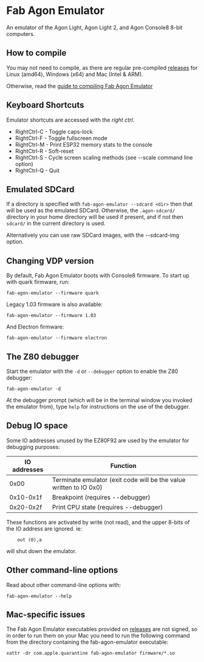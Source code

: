 # Fab Agon Emulator

An emulator of the Agon Light, Agon Light 2, and Agon Console8 8-bit computers.

## How to compile

You may not need to compile, as there are regular pre-compiled
[releases](https://github.com/tomm/fab-agon-emulator/releases)
for Linux (amd64), Windows (x64) and Mac (Intel & ARM).

Otherwise, read the [guide to compiling Fab Agon Emulator](./docs/compiling.md)

## Keyboard Shortcuts

Emulator shortcuts are accessed with the *right ctrl*.

 * RightCtrl-C - Toggle caps-lock
 * RightCtrl-F - Toggle fullscreen mode
 * RightCtrl-M - Print ESP32 memory stats to the console
 * RightCtrl-R - Soft-reset
 * RightCtrl-S - Cycle screen scaling methods (see --scale command line option)
 * RightCtrl-Q - Quit

## Emulated SDCard

If a directory is specified with `fab-agon-emulator --sdcard <dir>` then that will
be used as the emulated SDCard. Otherwise, the `.agon-sdcard/` directory in your
home directory will be used if present, and if not then `sdcard/` in the current
directory is used.

Alternatively you can use raw SDCard images, with the --sdcard-img option.

## Changing VDP version

By default, Fab Agon Emulator boots with Console8 firmware. To start up
with quark firmware, run:

```
fab-agon-emulator --firmware quark
```

Legacy 1.03 firmware is also available:

```
fab-agon-emulator --firmware 1.03
```

And Electron firmware:

```
fab-agon-emulator --firmware electron
```

## The Z80 debugger

Start the emulator with the `-d` or `--debugger` option to enable the Z80
debugger:

```
fab-agon-emulator -d
```

At the debugger prompt (which will be in the terminal window you invoked the
emulator from), type `help` for instructions on the use of the debugger.

## Debug IO space

Some IO addresses unused by the EZ80F92 are used by the emulator for debugging
purposes:

| IO addresses  | Function                                                           |
| ------------- | ------------------------------------------------------------------ |
| 0x00          | Terminate emulator (exit code will be the value written to IO 0x0) |
| 0x10-0x1f     | Breakpoint (requires --debugger)                                   |
| 0x20-0x2f     | Print CPU state (requires --debugger)                              |

These functions are activated by write (not read), and the upper 8-bits of the
IO address are ignored. ie:

```
	out (0),a
```

will shut down the emulator.

## Other command-line options

Read about other command-line options with:

```
fab-agon-emulator --help
```

## Mac-specific issues

The Fab Agon Emulator executables provided on [releases](https://github.com/tomm/fab-agon-emulator/releases)
are not signed, so in order to run them on your Mac you need to run the following command from
the directory containing the fab-agon-emulator executable:

```
xattr -dr com.apple.quarantine fab-agon-emulator firmware/*.so
```
